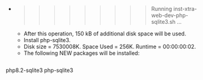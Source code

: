 * >>>>>>>>> Running inst-xtra-web-dev-php-sqlite3.sh ...
  * After this operation, 150 kB of additional disk space will be used.
  * Install php-sqlite3.
  * Disk size = 7530008K. Space Used = 256K. Runtime = 00:00:00:02.
  * The following NEW packages will be installed:
  ```bash
php8.2-sqlite3 php-sqlite3
  ```
